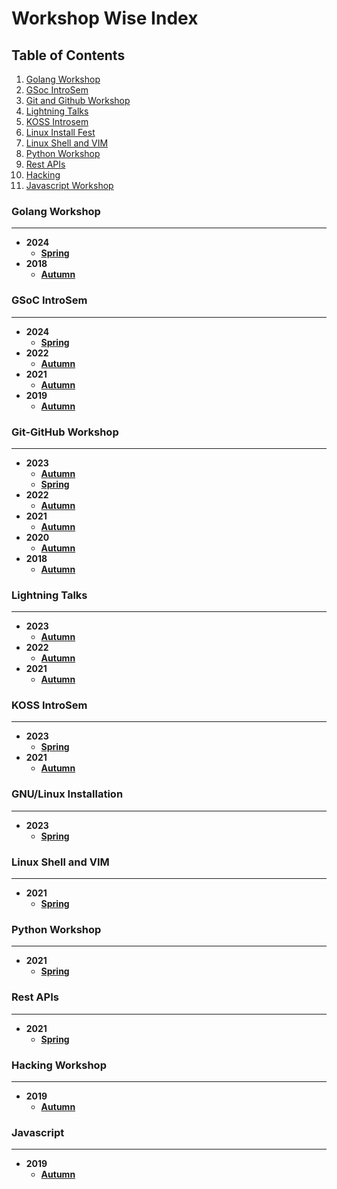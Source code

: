 # Workshop Wise Index

## Table of Contents

1. [Golang Workshop](#golang-workshop)
1. [GSoc IntroSem](#gsoc-introsem)
1. [Git and Github Workshop](#git-github-workshop)
1. [Lightning Talks](#lightning-talks)
1. [KOSS Introsem](#koss-introsem)
1. [Linux Install Fest](#gnulinux-installation)
1. [Linux Shell and VIM](#linux-shell-and-vim)
1. [Python Workshop](#python-workshop)
1. [Rest APIs](#rest-apis)
1. [Hacking](#hacking-workshop)
1. [Javascript Workshop](#javascript)

### Golang Workshop
---

* **2024**
  * [**Spring**](./2024/Spring/golang-workshop)
* **2018**
  * [**Autumn**](./2018/Autumn/golang)


### GSoC IntroSem
---

* **2024**
  * [**Spring**](./2024/Spring/GSoC-Intro-Sem)
* **2022**
  * [**Autumn**](./2022/Autumn/GSoC-Intro-Seminar)
* **2021**
  * [**Autumn**](./2021/Autumn/GSoC-Intro-Sem)
* **2019**
  * [**Autumn**](./2019/Autumn/GSoC-Intro-Sem)

### Git-GitHub Workshop
---

* **2023**
  * [**Autumn**](./2023/Autumn/Git-github)
  * [**Spring**](./2023/Spring/Git-github)
* **2022**
  * [**Autumn**](./2022/Autumn/Git-github)
* **2021** 
  * [**Autumn**](./2021/Autumn/Git-github)
* **2020**
  * [**Autumn**](./2020/Autumn/git-github)
* **2018**
  * [**Autumn**](./2018/Autumn/git-github)

### Lightning Talks
---

* **2023**
  * [**Autumn**](./2023/Autumn/Lightning-Talks)
* **2022**
  * [**Autumn**](./2022/Autumn/Lightning-Talks)
* **2021**
  * [**Autumn**](./2021/Autumn/Lightning-Talks)

### KOSS IntroSem
---

* **2023**
  * [**Spring**](./2023/Spring/KOSS-Intro-Sem)
* **2021**
  * [**Autumn**](./2021/Autumn/KOSS-Intro-Sem)

### GNU/Linux Installation
---

* **2023**
  * [**Spring**](./2023/Spring/Ubuntu-Install-Fest)

### Linux Shell and VIM
---

* **2021**
  * [**Spring**](./2021/Spring/Linux-Shell-and-VIM)

### Python Workshop
---

* **2021** 
  * [**Spring**](./2021/Spring/Python-Basic-&-Advanced)

### Rest APIs
---

* **2021**
  * [**Spring**](./2021/Spring/REST-APIs-in-Flask)

### Hacking Workshop
---

* **2019**
  * [**Autumn**](./2019/Autumn/hacking)

### Javascript
---

* **2019**
  * [**Autumn**](./2019/Autumn/javascript)
